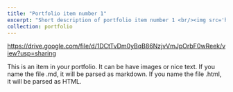 ```yaml
---
title: "Portfolio item number 1"
excerpt: "Short description of portfolio item number 1 <br/><img src='https://drive.google.com/file/d/1J5LCUCB5062sXpxw6L2tBbuAettsncZD/view?usp=sharing'>"
collection: portfolio
---
```


https://drive.google.com/file/d/1DCtTvDm0yBqB86NzjvVmJpOrbF0wReek/view?usp=sharing

This is an item in your portfolio. It can be have images or nice text. If you name the file .md, it will be parsed as markdown. If you name the file .html, it will be parsed as HTML. 
